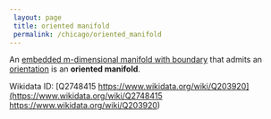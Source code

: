 ```yaml
---
 layout: page
 title: oriented manifold
 permalink: /chicago/oriented_manifold
---
```

An [embedded m-dimensional manifold with boundary](https://defsmath.github.io/DefsMath/embedded_m-dimensional_manifold_with_boundary) that admits an [orientation](https://defsmath.github.io/DefsMath/orientation) is an **oriented manifold**. 

Wikidata ID: [Q2748415
https://www.wikidata.org/wiki/Q203920](https://www.wikidata.org/wiki/Q2748415
https://www.wikidata.org/wiki/Q203920)